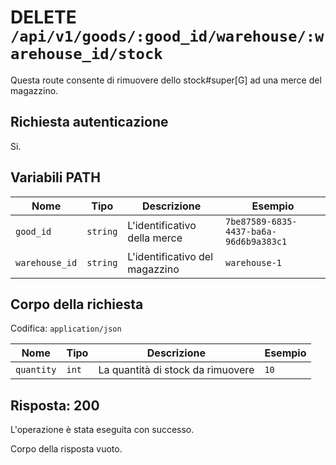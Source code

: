 # DELETE `/api/v1/goods/:good_id/warehouse/:warehouse_id/stock`

Questa route consente di rimuovere dello stock#super[G] ad una merce del magazzino.

## Richiesta autenticazione

Si.

## Variabili PATH

<!--raw-typst
#figure(
   table(
        columns: (1fr, 1fr, 3fr, 2fr),
        inset: 5pt,
        align: horizon,
        table.header(
            [#text(fill:white)[Nome]],
            [#text(fill:white)[Tipo]],
            [#text(fill:white)[Descrizione]],
            [#text(fill:white)[Esempio]],
        ),
        [`good_id`], [`string`], [L'identificativo della merce], [`7be87589-6835-4437-ba6a-96d6b9a383c1`],
        [`warehouse_id`], [`string`], [L'identificativo del magazzino], [`warehouse-1`],
   ),
   caption: [Variabili PATH di DELETE `/api/v1/goods/:good_id/warehouse/:warehouse_id/stock`],
)
-->
<!--typst-begin-exclude-->
| Nome | Tipo | Descrizione | Esempio |
| -------------- | -------- | ------------------------------ | -------------------------------------- |
| `good_id` | `string` | L'identificativo della merce | `7be87589-6835-4437-ba6a-96d6b9a383c1` |
| `warehouse_id` | `string` | L'identificativo del magazzino | `warehouse-1` |
<!--typst-end-exclude-->

## Corpo della richiesta

Codifica: `application/json`

<!--raw-typst
#figure(
   table(
        columns: (1fr, 1fr, 3fr, 2fr),
        inset: 8pt,
        align: horizon,
        table.header(
            [#text(fill:white)[Nome]],
            [#text(fill:white)[Tipo]],
            [#text(fill:white)[Descrizione]],
            [#text(fill:white)[Esempio]],
        ),
        [ `quantity`], [`int`], [La quantità di stock da rimuovere], [`10`],
   ),
   caption: [Corpo della richiesta di DELETE `/api/v1/goods/:good_id/warehouse/:warehouse_id/stock`],
)
-->

<!--typst-begin-exclude-->
| Nome | Tipo | Descrizione | Esempio |
| ---------- | ----- | --------------------------------- | ------- |
| `quantity` | `int` | La quantità di stock da rimuovere | `10` |
<!--typst-end-exclude-->

## Risposta: 200

L'operazione è stata eseguita con successo.

Corpo della risposta vuoto.
